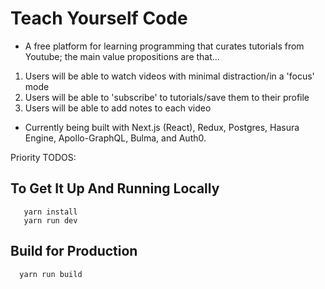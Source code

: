 # Teach Yourself Code

- A free platform for learning programming that curates tutorials from Youtube; the main value propositions are that...

1. Users will be able to watch videos with minimal distraction/in a 'focus' mode
2. Users will be able to 'subscribe' to tutorials/save them to their profile
3. Users will be able to add notes to each video

- Currently being built with Next.js (React), Redux, Postgres, Hasura Engine, Apollo-GraphQL, Bulma, and Auth0.

Priority TODOS:

## To Get It Up And Running Locally

```
   yarn install
   yarn run dev
```
## Build for Production

```
  yarn run build
```
